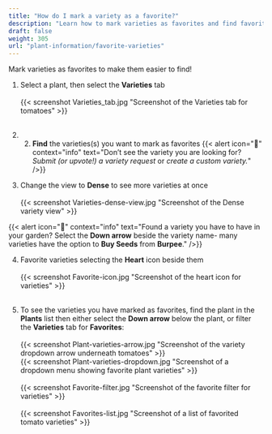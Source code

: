 ```yaml
---
title: "How do I mark a variety as a favorite?"
description: "Learn how to mark varieties as favorites and find favorite varieties"
draft: false
weight: 305
url: "plant-information/favorite-varieties"
---
```


Mark varieties as favorites to make them easier to find!

1. Select a plant, then select the **Varieties** tab<br /><br />
{{< screenshot Varieties_tab.jpg "Screenshot of the Varieties tab for tomatoes" >}}<br /><br />

2. 2. **Find** the varieties(s) you want to mark as favorites
{{< alert icon="🥕" context="info" text="Don’t see the variety you are looking for? *Submit (or upvote!) a variety request* or *create a custom variety.*" />}}

3. Change the view to **Dense** to see more varieties at once<br /><br />
{{< screenshot Varieties-dense-view.jpg "Screenshot of the Dense variety view" >}}

{{< alert icon="🍅" context="info" text="Found a variety you have to have in your garden? Select the **Down arrow** beside the variety name- many varieties have the option to **Buy Seeds** from **Burpee**." />}}

4. Favorite varieties selecting the **Heart** icon beside them<br /><br />
{{< screenshot Favorite-icon.jpg "Screenshot of the heart icon for varieties" >}}<br /><br />

5. To see the varieties you have marked as favorites, find the plant in the **Plants** list then either select the **Down arrow** below the plant, or filter the **Varieties** tab for **Favorites**:<br /><br />
{{< screenshot Plant-varieties-arrow.jpg "Screenshot of the variety dropdown arrow underneath tomatoes" >}}<br />
{{< screenshot Plant-varieties-dropdown.jpg "Screenshot of a dropdown menu showing favorite plant varieties" >}}<br /><br />
{{< screenshot Favorite-filter.jpg "Screenshot of the favorite filter for varieties" >}}<br /><br />
{{< screenshot Favorites-list.jpg "Screenshot of a list of favorited tomato varieties" >}}
